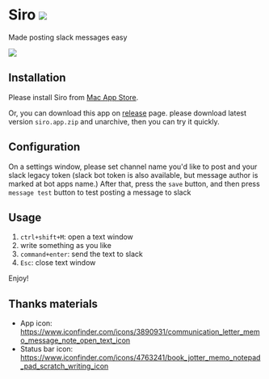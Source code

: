 Siro <a href="https://apps.apple.com/us/app/siro/id1489576942?mt=12&app=apps"><img src="https://linkmaker.itunes.apple.com/en-us/badge-lrg.svg?releaseDate=2019-12-01T00:00:00Z&kind=desktopapp&bubble=apple_music" /></a>
=====

Made posting slack messages easy

![](https://i.gyazo.com/48bb9669f10925464b3a7fe19bce14d2.gif)

Installation
--------------

Please install Siro from [Mac App Store](https://apps.apple.com/us/app/siro/id1489576942).

Or, you can download this app on [release](https://github.com/ainoya/siro/releases) page. please download latest version `siro.app.zip` and unarchive, then you can try it quickly.

Configuration
----------------

On a settings window, please set channel name you'd like to post and your slack legacy token (slack bot token is also available, but message author is marked at bot apps name.) After that, press the `save` button, and then press `message test` button to test posting a message to slack

Usage
-------

1. `ctrl+shift+M`: open a text window
2. write something as you like
3. `command+enter`: send the text to slack
4. `Esc`: close text window

Enjoy!

Thanks materials
----------------

- App icon: https://www.iconfinder.com/icons/3890931/communication_letter_memo_message_note_open_text_icon
- Status bar icon: https://www.iconfinder.com/icons/4763241/book_jotter_memo_notepad_pad_scratch_writing_icon

